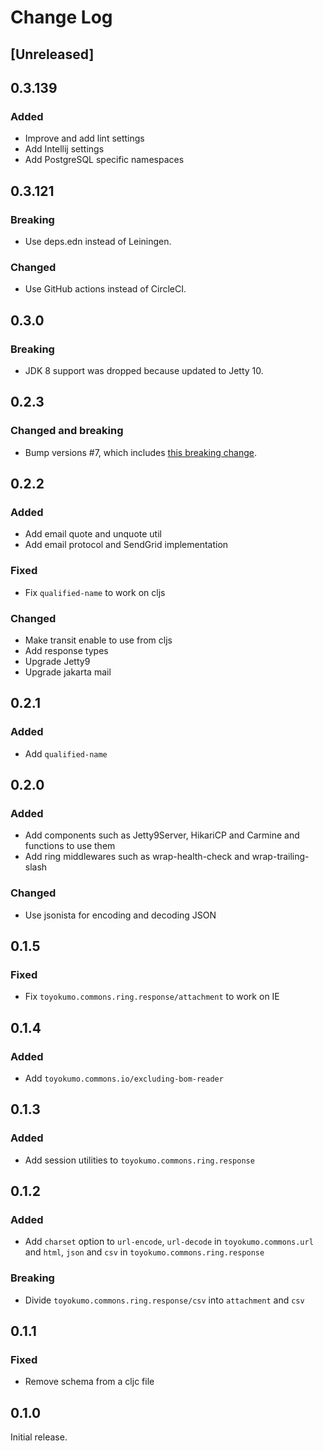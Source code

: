 # Change Log

## [Unreleased]

## 0.3.139
### Added
- Improve and add lint settings
- Add Intellij settings
- Add PostgreSQL specific namespaces

## 0.3.121
### Breaking
- Use deps.edn instead of Leiningen.

### Changed
- Use GitHub actions instead of CircleCI.

## 0.3.0
### Breaking
- JDK 8 support was dropped because updated to Jetty 10.

## 0.2.3
### Changed and breaking
- Bump versions #7, which includes [this breaking change](https://github.com/ptaoussanis/carmine/blob/master/CHANGELOG.md#v300--2020-sep-22).

## 0.2.2
### Added
- Add email quote and unquote util
- Add email protocol and SendGrid implementation

### Fixed
- Fix `qualified-name` to work on cljs

### Changed
- Make transit enable to use from cljs
- Add response types
- Upgrade Jetty9
- Upgrade jakarta mail

## 0.2.1
### Added
- Add `qualified-name`

## 0.2.0
### Added
- Add components such as Jetty9Server, HikariCP and Carmine and functions to use them
- Add ring middlewares such as wrap-health-check and wrap-trailing-slash

### Changed
- Use jsonista for encoding and decoding JSON

## 0.1.5
### Fixed
- Fix `toyokumo.commons.ring.response/attachment` to work on IE

## 0.1.4
### Added
- Add `toyokumo.commons.io/excluding-bom-reader`

## 0.1.3
### Added
- Add session utilities to `toyokumo.commons.ring.response`

## 0.1.2
### Added
- Add `charset` option to `url-encode`, `url-decode` in `toyokumo.commons.url` and `html`, `json` and `csv` in `toyokumo.commons.ring.response`

### Breaking
- Divide `toyokumo.commons.ring.response/csv` into `attachment` and `csv`

## 0.1.1
### Fixed
- Remove schema from a cljc file

## 0.1.0
Initial release.
